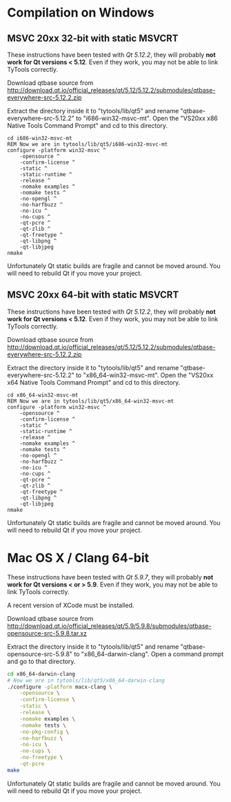 # Compilation on Windows

## MSVC 20xx 32-bit with static MSVCRT

These instructions have been tested with *Qt 5.12.2*, they will probably **not work for
Qt versions < 5.12**. Even if they work, you may not be able to link TyTools correctly.

Download qtbase source from http://download.qt.io/official_releases/qt/5.12/5.12.2/submodules/qtbase-everywhere-src-5.12.2.zip

Extract the directory inside it to "tytools/lib/qt5" and rename "qtbase-everywhere-src-5.12.2" to
"i686-win32-msvc-mt". Open the "VS20xx x86 Native Tools Command Prompt" and cd to
this directory.

```batch
cd i686-win32-msvc-mt
REM Now we are in tytools/lib/qt5/i686-win32-msvc-mt
configure -platform win32-msvc ^
    -opensource ^
    -confirm-license ^
    -static ^
    -static-runtime ^
    -release ^
    -nomake examples ^
    -nomake tests ^
    -no-opengl ^
    -no-harfbuzz ^
    -no-icu ^
    -no-cups ^
    -qt-pcre ^
    -qt-zlib ^
    -qt-freetype ^
    -qt-libpng ^
    -qt-libjpeg
nmake
```

Unfortunately Qt static builds are fragile and cannot be moved around. You will need to rebuild Qt
if you move your project.

## MSVC 20xx 64-bit with static MSVCRT

These instructions have been tested with *Qt 5.12.2*, they will probably **not work for
Qt versions < 5.12**. Even if they work, you may not be able to link TyTools correctly.

Download qtbase source from http://download.qt.io/official_releases/qt/5.12/5.12.2/submodules/qtbase-everywhere-src-5.12.2.zip

Extract the directory inside it to "tytools/lib/qt5" and rename "qtbase-everywhere-src-5.12.2" to
"x86_64-win32-msvc-mt". Open the "VS20xx x64 Native Tools Command Prompt" and cd to
this directory.

```batch
cd x86_64-win32-msvc-mt
REM Now we are in tytools/lib/qt5/x86_64-win32-msvc-mt
configure -platform win32-msvc ^
    -opensource ^
    -confirm-license ^
    -static ^
    -static-runtime ^
    -release ^
    -nomake examples ^
    -nomake tests ^
    -no-opengl ^
    -no-harfbuzz ^
    -no-icu ^
    -no-cups ^
    -qt-pcre ^
    -qt-zlib ^
    -qt-freetype ^
    -qt-libpng ^
    -qt-libjpeg
nmake
```

Unfortunately Qt static builds are fragile and cannot be moved around. You will need to rebuild Qt
if you move your project.

# Mac OS X / Clang 64-bit

These instructions have been tested with *Qt 5.9.7*, they will probably **not work for
Qt versions < or > 5.9**. Even if they work, you may not be able to link TyTools correctly.

A recent version of XCode must be installed.

Download qtbase source from http://download.qt.io/official_releases/qt/5.9/5.9.8/submodules/qtbase-opensource-src-5.9.8.tar.xz

Extract the directory inside it to "tytools/lib/qt5" and rename "qtbase-opensource-src-5.9.8" to
"x86_64-darwin-clang". Open a command prompt and go to that directory.

```sh
cd x86_64-darwin-clang
# Now we are in tytools/lib/qt5/x86_64-darwin-clang
./configure -platform macx-clang \
    -opensource \
    -confirm-license \
    -static \
    -release \
    -nomake examples \
    -nomake tests \
    -no-pkg-config \
    -no-harfbuzz \
    -no-icu \
    -no-cups \
    -no-freetype \
    -qt-pcre
make
```

Unfortunately Qt static builds are fragile and cannot be moved around. You will need to rebuild Qt
if you move your project.
